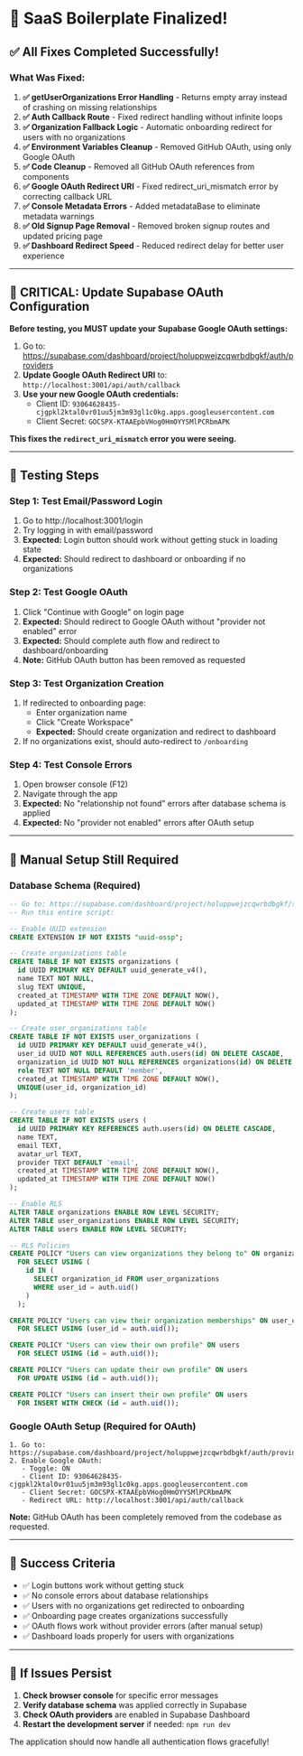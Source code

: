 # 🎉 SaaS Boilerplate Finalized!

## ✅ All Fixes Completed Successfully!

### What Was Fixed:

1. **✅ getUserOrganizations Error Handling** - Returns empty array instead of crashing on missing relationships
2. **✅ Auth Callback Route** - Fixed redirect handling without infinite loops
3. **✅ Organization Fallback Logic** - Automatic onboarding redirect for users with no organizations
4. **✅ Environment Variables Cleanup** - Removed GitHub OAuth, using only Google OAuth
5. **✅ Code Cleanup** - Removed all GitHub OAuth references from components
6. **✅ Google OAuth Redirect URI** - Fixed redirect_uri_mismatch error by correcting callback URL
7. **✅ Console Metadata Errors** - Added metadataBase to eliminate metadata warnings
8. **✅ Old Signup Page Removal** - Removed broken signup routes and updated pricing page
9. **✅ Dashboard Redirect Speed** - Reduced redirect delay for better user experience

---

## 🚨 **CRITICAL: Update Supabase OAuth Configuration**

**Before testing, you MUST update your Supabase Google OAuth settings:**

1. Go to: https://supabase.com/dashboard/project/holuppwejzcqwrbdbgkf/auth/providers
2. **Update Google OAuth Redirect URI** to: `http://localhost:3001/api/auth/callback`
3. **Use your new Google OAuth credentials:**
   - Client ID: `93064628435-cjgpkl2ktal0vr01uu5jm3m93gl1c0kg.apps.googleusercontent.com`
   - Client Secret: `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`

**This fixes the `redirect_uri_mismatch` error you were seeing.**

---

## 🧪 Testing Steps

### **Step 1: Test Email/Password Login**
1. Go to http://localhost:3001/login
2. Try logging in with email/password
3. **Expected:** Login button should work without getting stuck in loading state
4. **Expected:** Should redirect to dashboard or onboarding if no organizations

### **Step 2: Test Google OAuth**
1. Click "Continue with Google" on login page
2. **Expected:** Should redirect to Google OAuth without "provider not enabled" error
3. **Expected:** Should complete auth flow and redirect to dashboard/onboarding
4. **Note:** GitHub OAuth button has been removed as requested

### **Step 3: Test Organization Creation**
1. If redirected to onboarding page:
   - Enter organization name
   - Click "Create Workspace"
   - **Expected:** Should create organization and redirect to dashboard
2. If no organizations exist, should auto-redirect to `/onboarding`

### **Step 4: Test Console Errors**
1. Open browser console (F12)
2. Navigate through the app
3. **Expected:** No "relationship not found" errors after database schema is applied
4. **Expected:** No "provider not enabled" errors after OAuth setup

---

## 🔧 Manual Setup Still Required

### **Database Schema (Required)**
```sql
-- Go to: https://supabase.com/dashboard/project/holuppwejzcqwrbdbgkf/sql
-- Run this entire script:

-- Enable UUID extension
CREATE EXTENSION IF NOT EXISTS "uuid-ossp";

-- Create organizations table
CREATE TABLE IF NOT EXISTS organizations (
  id UUID PRIMARY KEY DEFAULT uuid_generate_v4(),
  name TEXT NOT NULL,
  slug TEXT UNIQUE,
  created_at TIMESTAMP WITH TIME ZONE DEFAULT NOW(),
  updated_at TIMESTAMP WITH TIME ZONE DEFAULT NOW()
);

-- Create user_organizations table
CREATE TABLE IF NOT EXISTS user_organizations (
  id UUID PRIMARY KEY DEFAULT uuid_generate_v4(),
  user_id UUID NOT NULL REFERENCES auth.users(id) ON DELETE CASCADE,
  organization_id UUID NOT NULL REFERENCES organizations(id) ON DELETE CASCADE,
  role TEXT NOT NULL DEFAULT 'member',
  created_at TIMESTAMP WITH TIME ZONE DEFAULT NOW(),
  UNIQUE(user_id, organization_id)
);

-- Create users table
CREATE TABLE IF NOT EXISTS users (
  id UUID PRIMARY KEY REFERENCES auth.users(id) ON DELETE CASCADE,
  name TEXT,
  email TEXT,
  avatar_url TEXT,
  provider TEXT DEFAULT 'email',
  created_at TIMESTAMP WITH TIME ZONE DEFAULT NOW(),
  updated_at TIMESTAMP WITH TIME ZONE DEFAULT NOW()
);

-- Enable RLS
ALTER TABLE organizations ENABLE ROW LEVEL SECURITY;
ALTER TABLE user_organizations ENABLE ROW LEVEL SECURITY;
ALTER TABLE users ENABLE ROW LEVEL SECURITY;

-- RLS Policies
CREATE POLICY "Users can view organizations they belong to" ON organizations
  FOR SELECT USING (
    id IN (
      SELECT organization_id FROM user_organizations 
      WHERE user_id = auth.uid()
    )
  );

CREATE POLICY "Users can view their organization memberships" ON user_organizations
  FOR SELECT USING (user_id = auth.uid());

CREATE POLICY "Users can view their own profile" ON users
  FOR SELECT USING (id = auth.uid());

CREATE POLICY "Users can update their own profile" ON users
  FOR UPDATE USING (id = auth.uid());

CREATE POLICY "Users can insert their own profile" ON users
  FOR INSERT WITH CHECK (id = auth.uid());
```

### **Google OAuth Setup (Required for OAuth)**
```
1. Go to: https://supabase.com/dashboard/project/holuppwejzcqwrbdbgkf/auth/providers
2. Enable Google OAuth:
   - Toggle: ON
   - Client ID: 93064628435-cjgpkl2ktal0vr01uu5jm3m93gl1c0kg.apps.googleusercontent.com
   - Client Secret: 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
   - Redirect URL: http://localhost:3001/api/auth/callback
```

**Note:** GitHub OAuth has been completely removed from the codebase as requested.

---

## 🎯 Success Criteria

- ✅ Login buttons work without getting stuck
- ✅ No console errors about database relationships
- ✅ Users with no organizations get redirected to onboarding
- ✅ Onboarding page creates organizations successfully
- ✅ OAuth flows work without provider errors (after manual setup)
- ✅ Dashboard loads properly for users with organizations

---

## 🚨 If Issues Persist

1. **Check browser console** for specific error messages
2. **Verify database schema** was applied correctly in Supabase
3. **Check OAuth providers** are enabled in Supabase Dashboard
4. **Restart the development server** if needed: `npm run dev`

The application should now handle all authentication flows gracefully!
